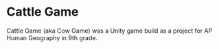# Cattle Game
Cattle Game (aka Cow Game) was a Unity game build as a project for AP Human Geography in 9th grade.
